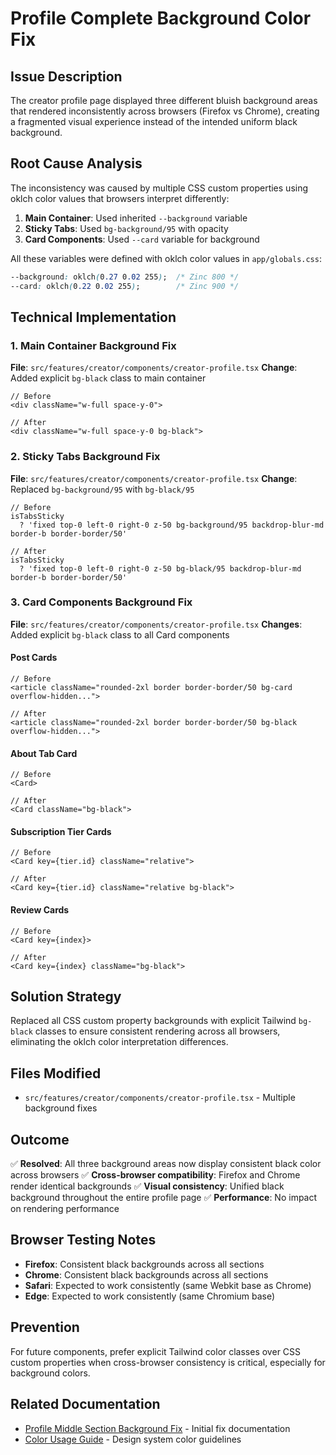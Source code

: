 # Profile Complete Background Color Fix

## Issue Description
The creator profile page displayed three different bluish background areas that rendered inconsistently across browsers (Firefox vs Chrome), creating a fragmented visual experience instead of the intended uniform black background.

## Root Cause Analysis
The inconsistency was caused by multiple CSS custom properties using oklch color values that browsers interpret differently:

1. **Main Container**: Used inherited `--background` variable
2. **Sticky Tabs**: Used `bg-background/95` with opacity
3. **Card Components**: Used `--card` variable for background

All these variables were defined with oklch color values in `app/globals.css`:
```css
--background: oklch(0.27 0.02 255);  /* Zinc 800 */
--card: oklch(0.22 0.02 255);        /* Zinc 900 */
```

## Technical Implementation

### 1. Main Container Background Fix
**File**: `src/features/creator/components/creator-profile.tsx`
**Change**: Added explicit `bg-black` class to main container
```tsx
// Before
<div className="w-full space-y-0">

// After  
<div className="w-full space-y-0 bg-black">
```

### 2. Sticky Tabs Background Fix
**File**: `src/features/creator/components/creator-profile.tsx`
**Change**: Replaced `bg-background/95` with `bg-black/95`
```tsx
// Before
isTabsSticky 
  ? 'fixed top-0 left-0 right-0 z-50 bg-background/95 backdrop-blur-md border-b border-border/50'

// After
isTabsSticky 
  ? 'fixed top-0 left-0 right-0 z-50 bg-black/95 backdrop-blur-md border-b border-border/50'
```

### 3. Card Components Background Fix
**File**: `src/features/creator/components/creator-profile.tsx`
**Changes**: Added explicit `bg-black` class to all Card components

#### Post Cards
```tsx
// Before
<article className="rounded-2xl border border-border/50 bg-card overflow-hidden...">

// After
<article className="rounded-2xl border border-border/50 bg-black overflow-hidden...">
```

#### About Tab Card
```tsx
// Before
<Card>

// After
<Card className="bg-black">
```

#### Subscription Tier Cards
```tsx
// Before
<Card key={tier.id} className="relative">

// After
<Card key={tier.id} className="relative bg-black">
```

#### Review Cards
```tsx
// Before
<Card key={index}>

// After
<Card key={index} className="bg-black">
```

## Solution Strategy
Replaced all CSS custom property backgrounds with explicit Tailwind `bg-black` classes to ensure consistent rendering across all browsers, eliminating the oklch color interpretation differences.

## Files Modified
- `src/features/creator/components/creator-profile.tsx` - Multiple background fixes

## Outcome
✅ **Resolved**: All three background areas now display consistent black color across browsers
✅ **Cross-browser compatibility**: Firefox and Chrome render identical backgrounds
✅ **Visual consistency**: Unified black background throughout the entire profile page
✅ **Performance**: No impact on rendering performance

## Browser Testing Notes
- **Firefox**: Consistent black backgrounds across all sections
- **Chrome**: Consistent black backgrounds across all sections
- **Safari**: Expected to work consistently (same Webkit base as Chrome)
- **Edge**: Expected to work consistently (same Chromium base)

## Prevention
For future components, prefer explicit Tailwind color classes over CSS custom properties when cross-browser consistency is critical, especially for background colors.

## Related Documentation
- [Profile Middle Section Background Fix](./profile-middle-section-background-fix.md) - Initial fix documentation
- [Color Usage Guide](../../design/color_usage_guide.md) - Design system color guidelines